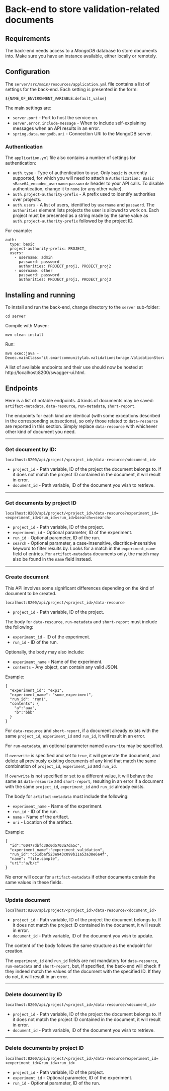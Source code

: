 # Back-end to store validation-related documents

## Requirements

The back-end needs access to a *MongoDB* database to store documents into. Make sure you have an instance available, either locally or remotely.

## Configuration

The `server/src/main/resources/application.yml` file contains a list of settings for the back-end. Each setting is presented in the form:
```
${NAME_OF_ENVIRONMENT_VARIABLE:default_value}
```

The main settings are:

* `server.port` - Port to host the service on.
* `server.error.include-message` - When to include self-explaining messages when an API results in an error.
* `spring.data.mongodb.uri` - Connection URI to the MongoDB server.

### Authentication

The `application.yml` file also contains a number of settings for authentication:
* `auth.type` - Type of authentication to use. Only `basic` is currently supported, for which you will need to attach a `Authorization: Basic <Base64_encoded_username:password>` header to your API calls. To disable authentication, change it to `none` (or any other value).
* `auth.project-authority-prefix` - A prefix used to identify authorities over projects.
* `auth.users` - A list of users, identified by `username` and `password`. The `authorities` element lists projects the user is allowed to work on. Each project must be presented as a string made by the same value as `auth.project-authority-prefix` followed by the project ID.

For example:
```
auth:
  type: basic
  project-authority-prefix: PROJECT_
  users:
    - username: admin
      password: password
      authorities: PROJECT_proj1, PROJECT_proj2
    - username: other
      password: password
      authorities: PROJECT_proj1, PROJECT_proj3
```

## Installing and running

To install and run the back-end, change directory to the `server` sub-folder:
```
cd server
```

Compile with Maven:
```
mvn clean install
```

Run:
```
mvn exec:java -Dexec.mainClass="it.smartcommunitylab.validationstorage.ValidationStorageApplication"
```

A list of available endpoints and their use should now be hosted at http://localhost:8200/swagger-ui.html.

## Endpoints

Here is a list of notable endpoints. 4 kinds of documents may be saved: `artifact-metadata`, `data-resource`, `run-metadata`, `short-report`.

The endpoints for each kind are identical (with some exceptions described in the corresponding subsections), so only those related to `data-resource` are reported in this section. Simply replace `data-resource` with whichever other kind of document you need.

---

### Get document by ID:

```
localhost:8200/api/project/<project_id>/data-resource/<document_id>
```
* `project_id` - Path variable, ID of the project the document belongs to. If it does not match the project ID contained in the document, it will result in error.
* `document_id` - Path variable, ID of the document you wish to retrieve.

---

### Get documents by project ID
```
localhost:8200/api/project/<project_id>/data-resource?experiment_id=<experiment_id>&run_id=<run_id>&search=<search>
```
* `project_id` - Path variable, ID of the project.
* `experiment_id` - Optional parameter, ID of the experiment.
* `run_id` - Optional parameter, ID of the run.
* `search` - Optional parameter, a case-insensitive, diacritics-insensitive keyword to filter results by. Looks for a match in the `experiment_name` field of entries. For `artifact-metadata` documents only, the match may also be found in the `name` field instead.

---

### Create document
This API involves some significant differences depending on the kind of document to be created.

```
localhost:8200/api/project/<project_id>/data-resource
```
* `project_id` - Path variable, ID of the project.

The body for `data-resource`, `run-metadata` and `short-report` must include the following:
* `experiment_id` - ID of the experiment.
* `run_id` - ID of the run.

Optionally, the body may also include:
* `experiment_name` - Name of the experiment.
* `contents` - Any object, can contain any valid JSON.

Example:
```
{
  "experiment_id": "exp1",
  "experiment_name": "some_experiment",
  "run_id": "run1",
  "contents": {
    "a":"aaa",
    "b":"bbb"
  }
}
```

For `data-resource` and `short-report`, if a document already exists with the same `project_id`, `experiment_id` and `run_id`, it will result in an error.

For `run-metadata`, an optional parameter named `overwrite` may be specified.

If `overwrite` is specified and set to `true`, it will generate the document, and delete all previously existing documents of any kind that match the same combination of `project_id`, `experiment_id` and `run_id`.

If `overwrite` is not specified or set to a different value, it will behave the same as `data-resource` and `short-report`, resulting in an error if a document with the same `project_id`, `experiment_id` and `run_id` already exists.

The body for `artifact-metadata` must include the following:
* `experiment_name` - Name of the experiment.
* `run_id` - ID of the run.
* `name` - Name of the artifact.
* `uri` - Location of the artifact.

Example:
```
{
  "id":"60477dbfc30c0d5703a7da5c",
  "experiment_name":"experiment_validation",
  "run_id":"c51dbaf523e943c099b11a53a38e6a4f",
  "name": "file.sample",
  "uri":"a/b/c"
}
```

No error will occur for `artifact-metadata` if other documents contain the same values in these fields.

---

### Update document
```
localhost:8200/api/project/<project_id>/data-resource/<document_id>
```
* `project_id` - Path variable, ID of the project the document belongs to. If it does not match the project ID contained in the document, it will result in error.
* `document_id` - Path variable, ID of the document you wish to update.

The content of the body follows the same structure as the endpoint for creation.

The `experiment_id` and `run_id` fields are not mandatory for `data-resource`, `run-metadata` and `short-report`, but, if specified, the back-end will check if they indeed match the values of the document with the specified ID. If they do not, it will result in an error.

---

### Delete document by ID
```
localhost:8200/api/project/<project_id>/data-resource/<document_id>
```
* `project_id` - Path variable, ID of the project the document belongs to. If it does not match the project ID contained in the document, it will result in error.
* `document_id` - Path variable, ID of the document you wish to retrieve.

---

### Delete documents by project ID
```
localhost:8200/api/project/<project_id>/data-resource?experiment_id=<experiment_id>&run_id=<run_id>
```
* `project_id` - Path variable, ID of the project.
* `experiment_id` - Optional parameter, ID of the experiment.
* `run_id` - Optional parameter, ID of the run.
